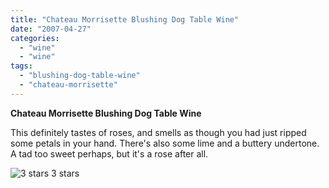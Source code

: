 ```yaml
---
title: "Chateau Morrisette Blushing Dog Table Wine"
date: "2007-04-27"
categories:
  - "wine"
  - "wine"
tags:
  - "blushing-dog-table-wine"
  - "chateau-morrisette"
---
```


**Chateau Morrisette Blushing Dog Table Wine**

This definitely tastes of roses, and smells as though you had just ripped some petals in your hand. There's also some lime and a buttery undertone. A tad too sweet perhaps, but it's a rose after all.




<div class="caption">

![3 stars](http://www.rebeccagomezfarrell.com/wp-content/uploads/2009/02/rating_avocado1.gif "rating_avocado1") 3 stars</div>

